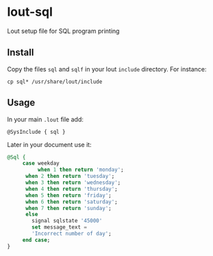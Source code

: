 # lout-sql
Lout setup file for SQL program printing

## Install

Copy the files `sql` and `sqlf` in your lout `include` directory. For
instance:

    cp sql* /usr/share/lout/include

## Usage

In your main `.lout` file add:

    @SysInclude { sql }

Later in your document use it:

```sql
@Sql {
     case weekday
     	  when 1 then return 'monday';
	  when 2 then return 'tuesday';
	  when 3 then return 'wednesday';
	  when 4 then return 'thursday';
	  when 5 then return 'friday';
	  when 6 then return 'saturday';
	  when 7 then return 'sunday';
	  else
		signal sqlstate '45000'
		set message_text =
		'Incorrect number of day';
     end case;
}
```